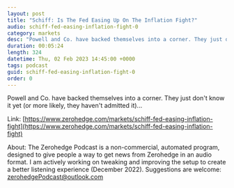 ```yaml
---
layout: post
title: "Schiff: Is The Fed Easing Up On The Inflation Fight?"
audio: schiff-fed-easing-inflation-fight-0
category: markets
desc: "Powell and Co. have backed themselves into a corner. They just don't know it yet (or more likely, they haven't admitted it)..."
duration: 00:05:24
length: 324
datetime: Thu, 02 Feb 2023 14:45:00 +0000
tags: podcast
guid: schiff-fed-easing-inflation-fight-0
order: 0
---
```

Powell and Co. have backed themselves into a corner. They just don't know it yet (or more likely, they haven't admitted it)...

Link: [https://www.zerohedge.com/markets/schiff-fed-easing-inflation-fight](https://www.zerohedge.com/markets/schiff-fed-easing-inflation-fight)

About: The Zerohedge Podcast is a non-commercial, automated program, designed to give people a way to get news from Zerohedge in an audio format.  I am actively working on tweaking and improving the setup to create a better listening experience (December 2022).  Suggestions are welcome: [zerohedgePodcast@outlook.com](mailto:zerohedgePodcast@outlook.com)